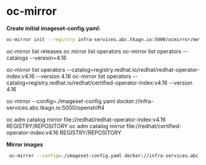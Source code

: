 # oc-mirror


**Create initial imageset-config.yaml:**

```bash
oc-mirror init --registry infra-services.abc.tkagn.io:5000/ocmirror/metadata:latest | tee imageset-config.yaml
```



oc-mirror list releases
oc mirror list operators
oc-mirror list operators --catalogs --version=4.16

oc-mirror list operators --catalog=registry.redhat.io/redhat/redhat-operator-index:v4.16 --version 4.16
oc-mirror list operators --catalog=registry.redhat.io/redhat/certified-operator-index:v4.16 --version 4.16


 oc-mirror --config=./imageset-config.yaml docker://infra-services.abc.tkagn.io:5000/openshift4

oc adm catalog mirror file://redhat/redhat-operator-index:v4.16 REGISTRY/REPOSITORY
oc adm catalog mirror file://redhat/certified-operator-index:v4.16 REGISTRY/REPOSITORY

**Mirror images**
```bash
 oc-mirror --config=./imageset-config.yaml docker://infra-services.abc.tkagn.io:5000/openshift4
```
